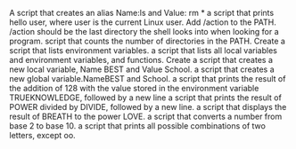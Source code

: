 A script that creates an alias Name:ls and Value: rm *
a script that prints hello user, where user is the current Linux user.
Add /action to the PATH. /action should be the last directory the shell looks into when looking for a program.
script that counts the number of directories in the PATH.
Create a script that lists environment variables.
a script that lists all local variables and environment variables, and functions.
Create a script that creates a new local variable, Name BEST and Value School.
a script that creates a new global variable.NameBEST and School.
a script that prints the result of the addition of 128 with the value stored in the environment variable TRUEKNOWLEDGE, followed by a new line
a script that prints the result of POWER divided by DIVIDE, followed by a new line.
a script that displays the result of BREATH to the power LOVE.
a script that converts a number from base 2 to base 10.
a script that prints all possible combinations of two letters, except oo.
